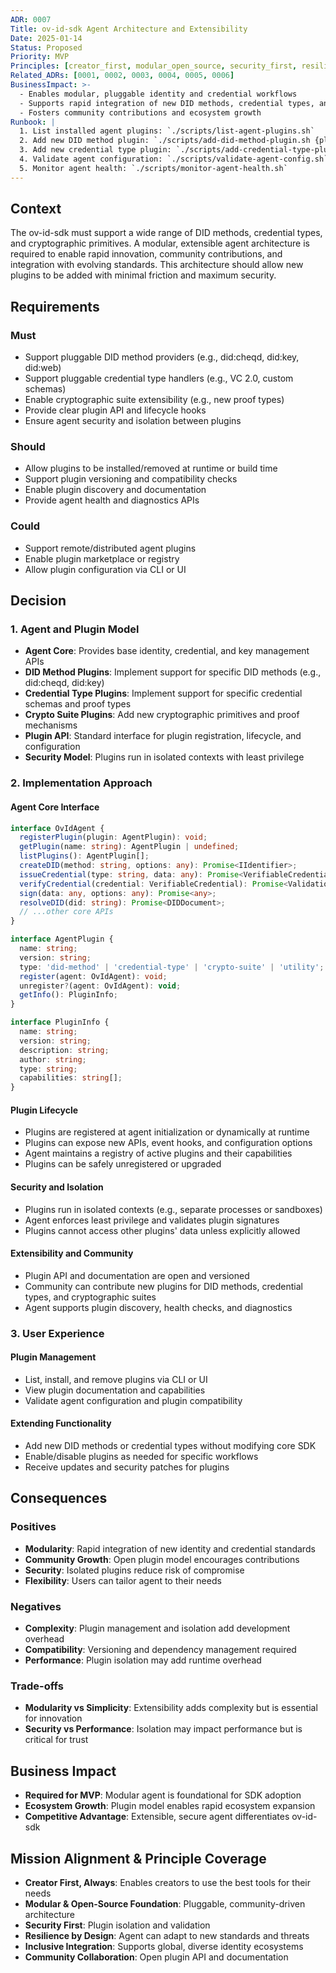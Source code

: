 ```yaml
---
ADR: 0007
Title: ov-id-sdk Agent Architecture and Extensibility
Date: 2025-01-14
Status: Proposed
Priority: MVP
Principles: [creator_first, modular_open_source, security_first, resilience_by_design, inclusive_integration, community_collaboration]
Related_ADRs: [0001, 0002, 0003, 0004, 0005, 0006]
BusinessImpact: >-
  - Enables modular, pluggable identity and credential workflows
  - Supports rapid integration of new DID methods, credential types, and cryptographic suites
  - Fosters community contributions and ecosystem growth
Runbook: |
  1. List installed agent plugins: `./scripts/list-agent-plugins.sh`
  2. Add new DID method plugin: `./scripts/add-did-method-plugin.sh {plugin}`
  3. Add new credential type plugin: `./scripts/add-credential-type-plugin.sh {plugin}`
  4. Validate agent configuration: `./scripts/validate-agent-config.sh`
  5. Monitor agent health: `./scripts/monitor-agent-health.sh`
---
```


## Context

The ov-id-sdk must support a wide range of DID methods, credential types, and cryptographic primitives. A modular, extensible agent architecture is required to enable rapid innovation, community contributions, and integration with evolving standards. This architecture should allow new plugins to be added with minimal friction and maximum security.

## Requirements

### Must
- Support pluggable DID method providers (e.g., did:cheqd, did:key, did:web)
- Support pluggable credential type handlers (e.g., VC 2.0, custom schemas)
- Enable cryptographic suite extensibility (e.g., new proof types)
- Provide clear plugin API and lifecycle hooks
- Ensure agent security and isolation between plugins

### Should
- Allow plugins to be installed/removed at runtime or build time
- Support plugin versioning and compatibility checks
- Enable plugin discovery and documentation
- Provide agent health and diagnostics APIs

### Could
- Support remote/distributed agent plugins
- Enable plugin marketplace or registry
- Allow plugin configuration via CLI or UI

## Decision

### 1. Agent and Plugin Model
- **Agent Core**: Provides base identity, credential, and key management APIs
- **DID Method Plugins**: Implement support for specific DID methods (e.g., did:cheqd, did:key)
- **Credential Type Plugins**: Implement support for specific credential schemas and proof types
- **Crypto Suite Plugins**: Add new cryptographic primitives and proof mechanisms
- **Plugin API**: Standard interface for plugin registration, lifecycle, and configuration
- **Security Model**: Plugins run in isolated contexts with least privilege

### 2. Implementation Approach

#### Agent Core Interface
```typescript
interface OvIdAgent {
  registerPlugin(plugin: AgentPlugin): void;
  getPlugin(name: string): AgentPlugin | undefined;
  listPlugins(): AgentPlugin[];
  createDID(method: string, options: any): Promise<IIdentifier>;
  issueCredential(type: string, data: any): Promise<VerifiableCredential>;
  verifyCredential(credential: VerifiableCredential): Promise<ValidationResult>;
  sign(data: any, options: any): Promise<any>;
  resolveDID(did: string): Promise<DIDDocument>;
  // ...other core APIs
}

interface AgentPlugin {
  name: string;
  version: string;
  type: 'did-method' | 'credential-type' | 'crypto-suite' | 'utility';
  register(agent: OvIdAgent): void;
  unregister?(agent: OvIdAgent): void;
  getInfo(): PluginInfo;
}

interface PluginInfo {
  name: string;
  version: string;
  description: string;
  author: string;
  type: string;
  capabilities: string[];
}
```

#### Plugin Lifecycle
- Plugins are registered at agent initialization or dynamically at runtime
- Plugins can expose new APIs, event hooks, and configuration options
- Agent maintains a registry of active plugins and their capabilities
- Plugins can be safely unregistered or upgraded

#### Security and Isolation
- Plugins run in isolated contexts (e.g., separate processes or sandboxes)
- Agent enforces least privilege and validates plugin signatures
- Plugins cannot access other plugins' data unless explicitly allowed

#### Extensibility and Community
- Plugin API and documentation are open and versioned
- Community can contribute new plugins for DID methods, credential types, and cryptographic suites
- Agent supports plugin discovery, health checks, and diagnostics

### 3. User Experience

#### Plugin Management
- List, install, and remove plugins via CLI or UI
- View plugin documentation and capabilities
- Validate agent configuration and plugin compatibility

#### Extending Functionality
- Add new DID methods or credential types without modifying core SDK
- Enable/disable plugins as needed for specific workflows
- Receive updates and security patches for plugins

## Consequences

### Positives
- **Modularity**: Rapid integration of new identity and credential standards
- **Community Growth**: Open plugin model encourages contributions
- **Security**: Isolated plugins reduce risk of compromise
- **Flexibility**: Users can tailor agent to their needs

### Negatives
- **Complexity**: Plugin management and isolation add development overhead
- **Compatibility**: Versioning and dependency management required
- **Performance**: Plugin isolation may add runtime overhead

### Trade-offs
- **Modularity vs Simplicity**: Extensibility adds complexity but is essential for innovation
- **Security vs Performance**: Isolation may impact performance but is critical for trust

## Business Impact
- **Required for MVP**: Modular agent is foundational for SDK adoption
- **Ecosystem Growth**: Plugin model enables rapid ecosystem expansion
- **Competitive Advantage**: Extensible, secure agent differentiates ov-id-sdk

## Mission Alignment & Principle Coverage
- **Creator First, Always**: Enables creators to use the best tools for their needs
- **Modular & Open-Source Foundation**: Pluggable, community-driven architecture
- **Security First**: Plugin isolation and validation
- **Resilience by Design**: Agent can adapt to new standards and threats
- **Inclusive Integration**: Supports global, diverse identity ecosystems
- **Community Collaboration**: Open plugin API and documentation 
